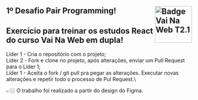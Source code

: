 ## 1º Desafio Pair Programming! <img src="https://i.ibb.co/QpLTKSz/badge-M2-T2.png" alt="Badge Vai Na Web T2.1" width="100" align="right">

## Exercício para treinar os estudos React do curso Vai Na Web em dupla!

Líder 1 - Cria o repositório com o projeto;\
Líder 2 - Fork e clone no projeto, após alterações, enviar um Pull Request para o Líder 1;\
Líder 1 - Aceita o fork / git pull pra pegar as alterações. Executar novas alterações e repetir todo o processo de Pul Request.\

👉🏼 O trabalho foi realizado a partir do design do Figma.
